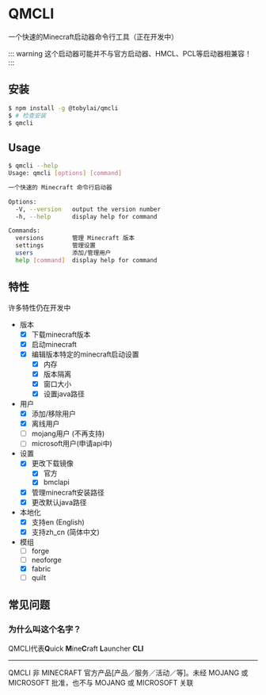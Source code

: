 # QMCLI
一个快速的Minecraft启动器命令行工具（正在开发中）

::: warning
这个启动器可能并不与官方启动器、HMCL、PCL等启动器相兼容！
:::

## 安装
```bash
$ npm install -g @tobylai/qmcli
$ # 检查安装
$ qmcli
```

## Usage
```bash
$ qmcli --help
Usage: qmcli [options] [command]

一个快速的 Minecraft 命令行启动器

Options:
  -V, --version   output the version number
  -h, --help      display help for command

Commands:
  versions        管理 Minecraft 版本
  settings        管理设置
  users           添加/管理用户
  help [command]  display help for command
```
## 特性
许多特性仍在开发中

- 版本
    - [X] 下载minecraft版本
    - [X] 启动minecraft
    - [X] 编辑版本特定的minecraft启动设置
        - [X] 内存
        - [X] 版本隔离
        - [X] 窗口大小
        - [X] 设置java路径
- 用户
    - [X] 添加/移除用户
    - [X] 离线用户
    - [ ] mojang用户 (不再支持)
    - [ ] microsoft用户(申请api中)
- 设置
    - [X] 更改下载镜像
        - [X] 官方
        - [X] bmclapi
    - [X] 管理minecraft安装路径
    - [X] 更改默认java路径
- 本地化
    - [X] 支持en (English)
    - [X] 支持zh_cn (简体中文)
- 模组
    - [ ] forge
    - [ ] neoforge
    - [X] fabric
    - [ ] quilt

## 常见问题
### 为什么叫这个名字？
QMCLI代表**Q**uick **M**ine**C**raft **L**auncher **CLI**

---
QMCLI 非 MINECRAFT 官方产品[产品／服务／活动／等]。未经 MOJANG 或 MICROSOFT 批准，也不与 MOJANG 或 MICROSOFT 关联